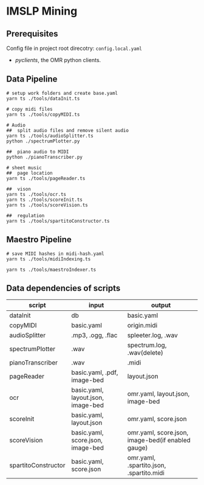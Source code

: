 # IMSLP Mining


## Prerequisites

Config file in project root direcotry: `config.local.yaml`

+	*pyclients*, the OMR python clients.


## Data Pipeline

```shell
# setup work folders and create base.yaml
yarn ts ./tools/dataInit.ts

# copy midi files
yarn ts ./tools/copyMIDI.ts

# Audio
##	split audio files and remove silent audio
yarn ts ./tools/audioSplitter.ts
python ./spectrumPlotter.py

##	piano audio to MIDI
python ./pianoTranscriber.py

# sheet music
## 	page location
yarn ts ./tools/pageReader.ts

##	vison
yarn ts ./tools/ocr.ts
yarn ts ./tools/scoreInit.ts
yarn ts ./tools/scoreVision.ts

##	regulation
yarn ts ./tools/spartitoConstructor.ts

```


## Maestro Pipeline

```shell
# save MIDI hashes in midi-hash.yaml
yarn ts ./tools/midiIndexing.ts

yarn ts ./tools/maestroIndexer.ts
```


## Data dependencies of scripts

script | input | output
| - | - | - |
dataInit			| db									| basic.yaml
copyMIDI			| basic.yaml							| origin.midi
audioSplitter		| .mp3, .ogg, .flac						| spleeter.log, .wav
spectrumPlotter		| .wav									| spectrum.log, .wav(delete)
pianoTranscriber	| .wav									| .midi
pageReader			| basic.yaml, .pdf, image-bed			| layout.json
ocr					| basic.yaml, layout.json, image-bed	| omr.yaml, layout.json, image-bed
scoreInit			| basic.yaml, layout.json				| omr.yaml, score.json
scoreVision			| basic.yaml, score.json, image-bed		| omr.yaml, score.json, image-bed(if enabled gauge)
spartitoConstructor	| basic.yaml, score.json				| omr.yaml, .spartito.json, .spartito.midi
